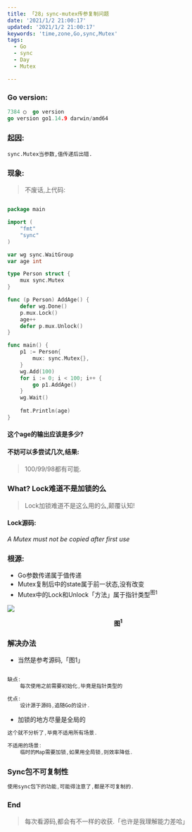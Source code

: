 ```yaml
---
title: 「28」sync-mutex传参复制问题
date: '2021/1/2 21:00:17'
updated: '2021/1/2 21:00:17'
keywords: 'time,zone,Go,sync,Mutex'
tags:
  - Go
  - sync
  - Day
  - Mutex

---
```

### Go version:

```go
7384 ◯  go version
go version go1.14.9 darwin/amd64
```

### 起因:

```
sync.Mutex当参数,值传递后出错.

```

### 现象:

>不废话,上代码:


<!--more-->

```go

package main

import (
	"fmt"
	"sync"
)

var wg sync.WaitGroup
var age int

type Person struct {
	mux sync.Mutex
}

func (p Person) AddAge() {
	defer wg.Done()
	p.mux.Lock()
	age++
	defer p.mux.Unlock()
}

func main() {
	p1 := Person{
		mux: sync.Mutex{},
	}
	wg.Add(100)
	for i := 0; i < 100; i++ {
		go p1.AddAge()
	}
    wg.Wait()
    
	fmt.Println(age)
}

```
#### 这个age的输出应该是多少?

#### 不妨可以多尝试几次,结果:

>100/99/98都有可能.


### What? Lock难道不是加锁的么

>Lock加锁难道不是这么用的么,颠覆认知!

#### Lock源码: 
*A Mutex must not be copied after first use*

### 根源:

* Go参数传递属于值传递
* Mutex复制后中的state属于前一状态,没有改变
* Mutex中的Lock和Unlock「方法」属于指针类型<sup>图1</sup>


![](https://crab-1251738482.cos.ap-guangzhou.myqcloud.com/clipboard_20210102_102753.png)
**<center>图<sup>1</sup></center>**

### 解决办法


* 当然是参考源码,「图1」

```go

缺点:
    每次使用之前需要初始化,毕竟是指针类型的

优点:
    设计源于源码,追随Go的设计.

```
* 加锁的地方尽量是全局的

```go
这个就不分析了,毕竟不适用所有场景.

不适用的场景:
    临时的Map需要加锁,如果用全局锁,则效率降低.
```

### Sync包不可复制性

```go
使用sync包下的功能,可能得注意了,都是不可复制的.
```


### End

>每次看源码,都会有不一样的收获.「也许是我理解能力差哈」
